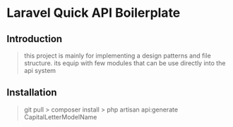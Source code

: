 # Laravel Quick API Boilerplate

## Introduction

> this project is mainly for implementing a design patterns and file structure. its equip with few modules that can be use directly into the api system

## Installation

> git pull > composer install > php artisan api:generate CapitalLetterModelName
